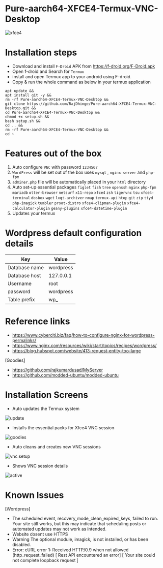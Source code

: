 # Pure-aarch64-XFCE4-Termux-VNC-Desktop

![xfce4](https://user-images.githubusercontent.com/22621881/141480063-3f9cf31e-814f-4a54-8996-fb67d322b324.png)

# Installation steps
* Download and install `F-Droid` APK from https://f-droid.org/F-Droid.apk
* Open f-droid and Search for `Termux`
* install and open Termux app to your android using F-droid.
* Copy & run the whole command as below in your termux application

```
apt update && 
apt install git -y && 
rm -rf Pure-aarch64-XFCE4-Termux-VNC-Desktop &&
git clone https://github.com/RajDhinge/Pure-aarch64-XFCE4-Termux-VNC-Desktop.git && 
cd Pure-aarch64-XFCE4-Termux-VNC-Desktop && 
chmod +x setup.sh && 
bash setup.sh &&
cd .. &&
rm -rf Pure-aarch64-XFCE4-Termux-VNC-Desktop &&
cd ~
```

# Features out of the box

1. Auto configure `VNC` with password `1234567`
2. `WordPress` will be set out of the box uses `mysql` , `nginx server` and `php-fpm`
3. `adminer.php` file will be automatically placed in your `html` directory
4. Auto set-up essential packages
    `figlet`
    `fish`
    `tree`
    `openssh` 
    `nginx` 
    `php-fpm` 
    `mariadb` 
    `otter-browser`
    `netsurf`
    `x11-repo` 
    `xfce4` 
    `zsh` 
    `tigervnc` 
    `tsu` 
    `xfce4-terminal` 
    `dosbox` 
    `wget` 
    `lxqt-archiver` 
    `nmap` 
    `termux-api` 
    `htop` 
    `git` 
    `zip` 
    `ttyd`
    `php-imagick`
    `tumbler`
    `proot-distro`
    `xfce4-clipman-plugin`
    `xfce4-calculator-plugin`
    `geany-plugins`
    `xfce4-datetime-plugin`
5. Updates your termux

# Wordpress default configuration details

| Key               |     Value     |
|-------------------|---------------|
| Database name     | wordpress     |
| Database host     | 127.0.0.1     |
| Username          | root          |
| password          | wordpress     |
| Table prefix      | wp_           |


# Reference links

* https://www.cyberciti.biz/faq/how-to-configure-nginx-for-wordpress-permalinks/
* https://www.nginx.com/resources/wiki/start/topics/recipes/wordpress/
* https://blog.hubspot.com/website/413-request-entity-too-large

[Goodies]

* https://github.com/rajkumardusad/MyServer
* https://github.com/modded-ubuntu/modded-ubuntu

# Installation Screens

* Auto updates the Termux system

![update](https://user-images.githubusercontent.com/22621881/141097338-f5e44225-7a86-42d6-8e62-d08a5d646bfd.png)

* Installs the essential packs for Xfce4 VNC session

![goodies](https://user-images.githubusercontent.com/22621881/141097310-4bc727ed-a3a0-41ad-8ae5-308687f433fb.png)

* Auto cleans and creates new VNC sessions

![vnc setup](https://user-images.githubusercontent.com/22621881/141097352-50d5d85a-4643-47fa-88e8-c5c84ddbcd72.png)

* Shows VNC session details 

![active](https://user-images.githubusercontent.com/22621881/141125051-a3d9481c-dc36-423c-b867-a99274b97e64.png)


# Known Issues

[Wordpress]

* The scheduled event, recovery_mode_clean_expired_keys, failed to run. Your site still works, but this may indicate that scheduling posts or automated updates may not work as intended.
* Website dosent use HTTPS
* Warning The optional module, imagick, is not installed, or has been disabled.
* Error: cURL error 1: Received HTTP/0.9 when not allowed (http_request_failed)
  [ Rest API encountered an error]
  [ Your site could not complete loopback request ]
